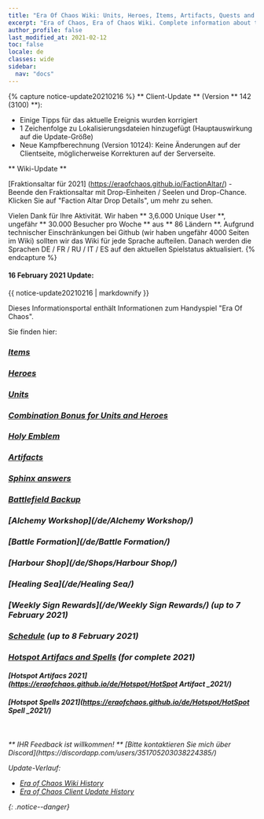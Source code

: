 ```yaml
---
title: "Era Of Chaos Wiki: Units, Heroes, Items, Artifacts, Quests and more"
excerpt: "Era of Chaos, Era of Chaos Wiki. Complete information about the Era Of Chaos: Units, Heroes, Items, Artifacts, Quests and more. Be strongest player with us. Information about future updates and events."
author_profile: false
last_modified_at: 2021-02-12
toc: false
locale: de
classes: wide
sidebar:
  nav: "docs"
---
```


{% capture notice-update20210216 %}
** Client-Update ** (Version ** 142 (3100) **):

* Einige Tipps für das aktuelle Ereignis wurden korrigiert
* 1 Zeichenfolge zu Lokalisierungsdateien hinzugefügt (Hauptauswirkung auf die Update-Größe)
* Neue Kampfberechnung (Version 10124): Keine Änderungen auf der Clientseite, möglicherweise Korrekturen auf der Serverseite.

** Wiki-Update **

[Fraktionsaltar für 2021] (https://eraofchaos.github.io/FactionAltar/) - Beende den Fraktionsaltar mit Drop-Einheiten / Seelen und Drop-Chance. Klicken Sie auf "Faction Altar Drop Details", um mehr zu sehen.

Vielen Dank für Ihre Aktivität. Wir haben ** 3,6.000 Unique User **, ungefähr ** 30.000 Besucher pro Woche ** aus ** 86 Ländern **.
Aufgrund technischer Einschränkungen bei Github (wir haben ungefähr 4000 Seiten im Wiki) sollten wir das Wiki für jede Sprache aufteilen. Danach werden die Sprachen DE / FR / RU / IT / ES auf den aktuellen Spielstatus aktualisiert.
{% endcapture %}

<div class="notice--danger">
  <h4 class="no_toc">16 February 2021 Update:</h4>
  {{ notice-update20210216 | markdownify }}
</div>

Dieses Informationsportal enthält Informationen zum Handyspiel "Era Of Chaos".

Sie finden hier:
### <i class="fas fa-gavel"/> [Items](/de/Items/)
### <i class="fas fa-chess-king"/>  [Heroes](/de/heroes/) 
### <i class="fab fa-optin-monster"/>  [Units](/de/units/)
### <i class="fas fa-fist-raised"/> [Combination Bonus for Units and Heroes](https://eraofchaos.github.io/de/combination/)
### <i class="fas fa-atom"/>  [Holy Emblem](/de/Emblem/)
### <i class="fas fa-hand-sparkles"/>  [Artifacts](/de/artifacts/)

### <i class="fas fa-question-circle"/>  [Sphinx answers](/de/sphinx/)

### <i class="fas fa-hat-cowboy-side"/>  [Battlefield Backup](https://eraofchaos.github.io/de/Backup/)
### <i class="fas fa-place-of-worship"/>  [Alchemy Workshop](/de/Alchemy Workshop/)
### <i class="fab fa-battle-net"/> [Battle Formation](/de/Battle Formation/)
### <i class="fas fa-store-alt"/>  [Harbour Shop](/de/Shops/Harbour Shop/)
### <i class="fas fa-water"/>  [Healing Sea](/de/Healing Sea/)

### <i class="fas fa-business-time"/>  [Weekly Sign Rewards](/de/Weekly Sign Rewards/) (up to 7 February 2021)
### <i class="fas fa-calendar-alt"/>  [Schedule](/de/Schedule/) (up to 8 February 2021)
### <i class="fas fa-calendar-day"/> [Hotspot Artifacs and Spells](https://eraofchaos.github.io/de/Hotspot/) (for complete 2021)
#### <i class="fas fa-calendar-day"/> [Hotspot Artifacs 2021](https://eraofchaos.github.io/de/Hotspot/HotSpot Artifact _2021/)
#### <i class="fas fa-calendar-day"/> [Hotspot Spells 2021](https://eraofchaos.github.io/de/Hotspot/HotSpot Spell _2021/)

<br/>
<br/>
** IHR Feedback ist willkommen! **
[Bitte kontaktieren Sie mich über Discord](https://discordapp.com/users/351705203038224385/)




Update-Verlauf:

* [Era of Chaos Wiki History](/Era_Of_Chaos_Wiki_History.html)  
* [Era of Chaos Client Update History](/Era_Of_Chaos_Client_Update_History.html)

{: .notice--danger}


